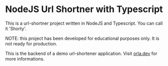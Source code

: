 # NodeJS Url Shortner with Typescript

This is a url-shortner project written in NodeJS and Typescript. You can call it 'Shorty'.

NOTE: this project has been developed for educational purposes only. It is not ready for production.

This is the backend of a demo url-shortener application. Visit [orla.dev](https://orla.dev) for more informations.
